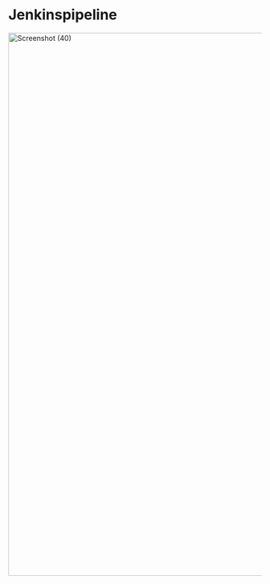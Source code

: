 # Jenkinspipeline
<img width="1920" height="1080" alt="Screenshot (40)" src="https://github.com/user-attachments/assets/b22d722f-9378-4625-ad17-3251249ab24f" />
